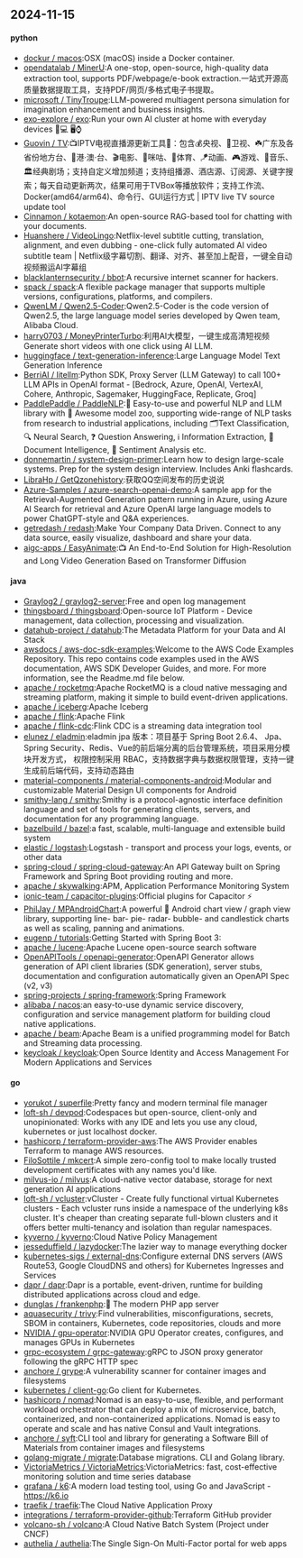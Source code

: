 ## 2024-11-15

#### python
* [dockur / macos](https://github.com/dockur/macos):OSX (macOS) inside a Docker container.
* [opendatalab / MinerU](https://github.com/opendatalab/MinerU):A one-stop, open-source, high-quality data extraction tool, supports PDF/webpage/e-book extraction.一站式开源高质量数据提取工具，支持PDF/网页/多格式电子书提取。
* [microsoft / TinyTroupe](https://github.com/microsoft/TinyTroupe):LLM-powered multiagent persona simulation for imagination enhancement and business insights.
* [exo-explore / exo](https://github.com/exo-explore/exo):Run your own AI cluster at home with everyday devices 📱💻 🖥️⌚
* [Guovin / TV](https://github.com/Guovin/TV):📺IPTV电视直播源更新工具🚀：包含💰央视、📡卫视、☘️广东及各省份地方台、🌊港·澳·台、🎬电影、🎥咪咕、🏀体育、🪁动画、🎮游戏、🎵音乐、🏛经典剧场；支持自定义增加频道；支持组播源、酒店源、订阅源、关键字搜索；每天自动更新两次，结果可用于TVBox等播放软件；支持工作流、Docker(amd64/arm64)、命令行、GUI运行方式 | IPTV live TV source update tool
* [Cinnamon / kotaemon](https://github.com/Cinnamon/kotaemon):An open-source RAG-based tool for chatting with your documents.
* [Huanshere / VideoLingo](https://github.com/Huanshere/VideoLingo):Netflix-level subtitle cutting, translation, alignment, and even dubbing - one-click fully automated AI video subtitle team | Netflix级字幕切割、翻译、对齐、甚至加上配音，一键全自动视频搬运AI字幕组
* [blacklanternsecurity / bbot](https://github.com/blacklanternsecurity/bbot):A recursive internet scanner for hackers.
* [spack / spack](https://github.com/spack/spack):A flexible package manager that supports multiple versions, configurations, platforms, and compilers.
* [QwenLM / Qwen2.5-Coder](https://github.com/QwenLM/Qwen2.5-Coder):Qwen2.5-Coder is the code version of Qwen2.5, the large language model series developed by Qwen team, Alibaba Cloud.
* [harry0703 / MoneyPrinterTurbo](https://github.com/harry0703/MoneyPrinterTurbo):利用AI大模型，一键生成高清短视频 Generate short videos with one click using AI LLM.
* [huggingface / text-generation-inference](https://github.com/huggingface/text-generation-inference):Large Language Model Text Generation Inference
* [BerriAI / litellm](https://github.com/BerriAI/litellm):Python SDK, Proxy Server (LLM Gateway) to call 100+ LLM APIs in OpenAI format - [Bedrock, Azure, OpenAI, VertexAI, Cohere, Anthropic, Sagemaker, HuggingFace, Replicate, Groq]
* [PaddlePaddle / PaddleNLP](https://github.com/PaddlePaddle/PaddleNLP):👑 Easy-to-use and powerful NLP and LLM library with 🤗 Awesome model zoo, supporting wide-range of NLP tasks from research to industrial applications, including 🗂Text Classification, 🔍 Neural Search, ❓ Question Answering, ℹ️ Information Extraction, 📄 Document Intelligence, 💌 Sentiment Analysis etc.
* [donnemartin / system-design-primer](https://github.com/donnemartin/system-design-primer):Learn how to design large-scale systems. Prep for the system design interview. Includes Anki flashcards.
* [LibraHp / GetQzonehistory](https://github.com/LibraHp/GetQzonehistory):获取QQ空间发布的历史说说
* [Azure-Samples / azure-search-openai-demo](https://github.com/Azure-Samples/azure-search-openai-demo):A sample app for the Retrieval-Augmented Generation pattern running in Azure, using Azure AI Search for retrieval and Azure OpenAI large language models to power ChatGPT-style and Q&A experiences.
* [getredash / redash](https://github.com/getredash/redash):Make Your Company Data Driven. Connect to any data source, easily visualize, dashboard and share your data.
* [aigc-apps / EasyAnimate](https://github.com/aigc-apps/EasyAnimate):📺 An End-to-End Solution for High-Resolution and Long Video Generation Based on Transformer Diffusion

#### java
* [Graylog2 / graylog2-server](https://github.com/Graylog2/graylog2-server):Free and open log management
* [thingsboard / thingsboard](https://github.com/thingsboard/thingsboard):Open-source IoT Platform - Device management, data collection, processing and visualization.
* [datahub-project / datahub](https://github.com/datahub-project/datahub):The Metadata Platform for your Data and AI Stack
* [awsdocs / aws-doc-sdk-examples](https://github.com/awsdocs/aws-doc-sdk-examples):Welcome to the AWS Code Examples Repository. This repo contains code examples used in the AWS documentation, AWS SDK Developer Guides, and more. For more information, see the Readme.md file below.
* [apache / rocketmq](https://github.com/apache/rocketmq):Apache RocketMQ is a cloud native messaging and streaming platform, making it simple to build event-driven applications.
* [apache / iceberg](https://github.com/apache/iceberg):Apache Iceberg
* [apache / flink](https://github.com/apache/flink):Apache Flink
* [apache / flink-cdc](https://github.com/apache/flink-cdc):Flink CDC is a streaming data integration tool
* [elunez / eladmin](https://github.com/elunez/eladmin):eladmin jpa 版本：项目基于 Spring Boot 2.6.4、 Jpa、 Spring Security、Redis、Vue的前后端分离的后台管理系统，项目采用分模块开发方式， 权限控制采用 RBAC，支持数据字典与数据权限管理，支持一键生成前后端代码，支持动态路由
* [material-components / material-components-android](https://github.com/material-components/material-components-android):Modular and customizable Material Design UI components for Android
* [smithy-lang / smithy](https://github.com/smithy-lang/smithy):Smithy is a protocol-agnostic interface definition language and set of tools for generating clients, servers, and documentation for any programming language.
* [bazelbuild / bazel](https://github.com/bazelbuild/bazel):a fast, scalable, multi-language and extensible build system
* [elastic / logstash](https://github.com/elastic/logstash):Logstash - transport and process your logs, events, or other data
* [spring-cloud / spring-cloud-gateway](https://github.com/spring-cloud/spring-cloud-gateway):An API Gateway built on Spring Framework and Spring Boot providing routing and more.
* [apache / skywalking](https://github.com/apache/skywalking):APM, Application Performance Monitoring System
* [ionic-team / capacitor-plugins](https://github.com/ionic-team/capacitor-plugins):Official plugins for Capacitor ⚡️
* [PhilJay / MPAndroidChart](https://github.com/PhilJay/MPAndroidChart):A powerful 🚀 Android chart view / graph view library, supporting line- bar- pie- radar- bubble- and candlestick charts as well as scaling, panning and animations.
* [eugenp / tutorials](https://github.com/eugenp/tutorials):Getting Started with Spring Boot 3:
* [apache / lucene](https://github.com/apache/lucene):Apache Lucene open-source search software
* [OpenAPITools / openapi-generator](https://github.com/OpenAPITools/openapi-generator):OpenAPI Generator allows generation of API client libraries (SDK generation), server stubs, documentation and configuration automatically given an OpenAPI Spec (v2, v3)
* [spring-projects / spring-framework](https://github.com/spring-projects/spring-framework):Spring Framework
* [alibaba / nacos](https://github.com/alibaba/nacos):an easy-to-use dynamic service discovery, configuration and service management platform for building cloud native applications.
* [apache / beam](https://github.com/apache/beam):Apache Beam is a unified programming model for Batch and Streaming data processing.
* [keycloak / keycloak](https://github.com/keycloak/keycloak):Open Source Identity and Access Management For Modern Applications and Services

#### go
* [yorukot / superfile](https://github.com/yorukot/superfile):Pretty fancy and modern terminal file manager
* [loft-sh / devpod](https://github.com/loft-sh/devpod):Codespaces but open-source, client-only and unopinionated: Works with any IDE and lets you use any cloud, kubernetes or just localhost docker.
* [hashicorp / terraform-provider-aws](https://github.com/hashicorp/terraform-provider-aws):The AWS Provider enables Terraform to manage AWS resources.
* [FiloSottile / mkcert](https://github.com/FiloSottile/mkcert):A simple zero-config tool to make locally trusted development certificates with any names you'd like.
* [milvus-io / milvus](https://github.com/milvus-io/milvus):A cloud-native vector database, storage for next generation AI applications
* [loft-sh / vcluster](https://github.com/loft-sh/vcluster):vCluster - Create fully functional virtual Kubernetes clusters - Each vcluster runs inside a namespace of the underlying k8s cluster. It's cheaper than creating separate full-blown clusters and it offers better multi-tenancy and isolation than regular namespaces.
* [kyverno / kyverno](https://github.com/kyverno/kyverno):Cloud Native Policy Management
* [jesseduffield / lazydocker](https://github.com/jesseduffield/lazydocker):The lazier way to manage everything docker
* [kubernetes-sigs / external-dns](https://github.com/kubernetes-sigs/external-dns):Configure external DNS servers (AWS Route53, Google CloudDNS and others) for Kubernetes Ingresses and Services
* [dapr / dapr](https://github.com/dapr/dapr):Dapr is a portable, event-driven, runtime for building distributed applications across cloud and edge.
* [dunglas / frankenphp](https://github.com/dunglas/frankenphp):🧟 The modern PHP app server
* [aquasecurity / trivy](https://github.com/aquasecurity/trivy):Find vulnerabilities, misconfigurations, secrets, SBOM in containers, Kubernetes, code repositories, clouds and more
* [NVIDIA / gpu-operator](https://github.com/NVIDIA/gpu-operator):NVIDIA GPU Operator creates, configures, and manages GPUs in Kubernetes
* [grpc-ecosystem / grpc-gateway](https://github.com/grpc-ecosystem/grpc-gateway):gRPC to JSON proxy generator following the gRPC HTTP spec
* [anchore / grype](https://github.com/anchore/grype):A vulnerability scanner for container images and filesystems
* [kubernetes / client-go](https://github.com/kubernetes/client-go):Go client for Kubernetes.
* [hashicorp / nomad](https://github.com/hashicorp/nomad):Nomad is an easy-to-use, flexible, and performant workload orchestrator that can deploy a mix of microservice, batch, containerized, and non-containerized applications. Nomad is easy to operate and scale and has native Consul and Vault integrations.
* [anchore / syft](https://github.com/anchore/syft):CLI tool and library for generating a Software Bill of Materials from container images and filesystems
* [golang-migrate / migrate](https://github.com/golang-migrate/migrate):Database migrations. CLI and Golang library.
* [VictoriaMetrics / VictoriaMetrics](https://github.com/VictoriaMetrics/VictoriaMetrics):VictoriaMetrics: fast, cost-effective monitoring solution and time series database
* [grafana / k6](https://github.com/grafana/k6):A modern load testing tool, using Go and JavaScript - https://k6.io
* [traefik / traefik](https://github.com/traefik/traefik):The Cloud Native Application Proxy
* [integrations / terraform-provider-github](https://github.com/integrations/terraform-provider-github):Terraform GitHub provider
* [volcano-sh / volcano](https://github.com/volcano-sh/volcano):A Cloud Native Batch System (Project under CNCF)
* [authelia / authelia](https://github.com/authelia/authelia):The Single Sign-On Multi-Factor portal for web apps
